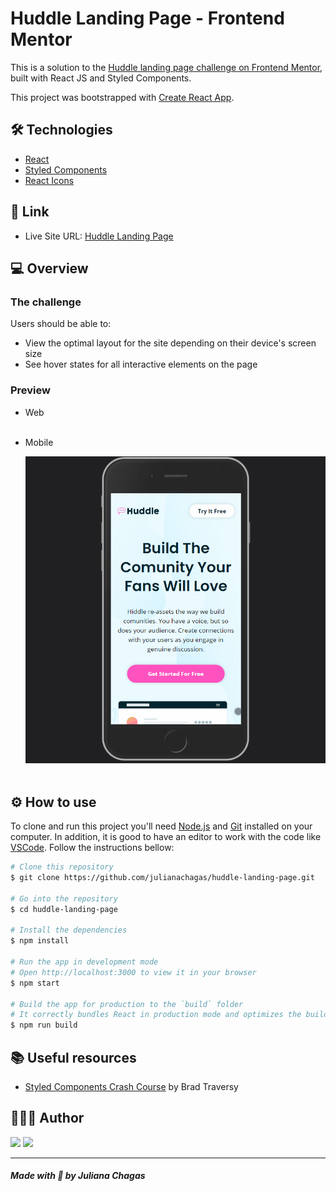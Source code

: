 # Huddle Landing Page - Frontend Mentor

This is a solution to the [Huddle landing page challenge on Frontend Mentor](https://www.frontendmentor.io/challenges/huddle-landing-page-with-alternating-feature-blocks-5ca5f5981e82137ec91a5100), built with React JS and Styled Components.

This project was bootstrapped with [Create React App](https://github.com/facebook/create-react-app).

## 🛠️ Technologies

- [React](https://reactjs.org/)
- [Styled Components](https://styled-components.com/)
- [React Icons](https://react-icons.github.io/react-icons)

## 🔗 Link

- Live Site URL: [Huddle Landing Page](https://huddle-landing-page-julianachagas.netlify.app/)

## 💻 Overview

### The challenge

Users should be able to:

- View the optimal layout for the site depending on their device's screen size
- See hover states for all interactive elements on the page

### Preview

- Web
  <img src="github/web.gif" alt=""/> <br/><br/>

- Mobile

  <img src="github/mobile.gif" alt=""/> <br/><br/>

## ⚙️ How to use

To clone and run this project you'll need [Node.js](https://nodejs.org/en/) and [Git](https://git-scm.com) installed on your computer. In addition, it is good to have an editor to work with the code like [VSCode](https://code.visualstudio.com/). Follow the instructions bellow:

```bash
# Clone this repository
$ git clone https://github.com/julianachagas/huddle-landing-page.git

# Go into the repository
$ cd huddle-landing-page

# Install the dependencies
$ npm install

# Run the app in development mode
# Open http://localhost:3000 to view it in your browser
$ npm start

# Build the app for production to the `build` folder
# It correctly bundles React in production mode and optimizes the build for the best performance.
$ npm run build

```

## 📚 Useful resources

- [Styled Components Crash Course](https://youtu.be/02zO0hZmwnw) by Brad Traversy

## 👩🏻‍💻 Author

<a href="https://www.linkedin.com/in/juliana--chagas/" target="_blank"><img src="https://img.shields.io/badge/LinkedIn-0077B5?style=for-the-badge&logo=linkedin&logoColor=white"></a>
<a href="https://twitter.com/JulianaCoding" target="_blank"><img src="https://img.shields.io/badge/Twitter-1DA1F2?style=for-the-badge&logo=twitter&logoColor=white"></a>

---

##### Made with 💜 by Juliana Chagas
